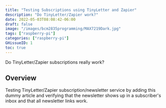```yaml
---
title: "Testing Subscriptions using TinyLetter and Zapier"
description: "Do TinyLetter/Zapier work?"
date: 2022-05-03T08:08:42-06:00
draft: false
image: "/images/bcm2835programming/MAX7219Dark.jpg"
tags: ["raspberry-pi"]
categories: ["raspberry-pi"]
GHissueID: 1
toc: true
---
```


Do TinyLetter/Zapier subscriptions really work?

<!--more-->

## Overview
Testing TinyLetter/Zapier subscription/newsletter service by adding this dummy article and verifying that the newsletter shows up in a subscriber's inbox and that all newsletter links work.